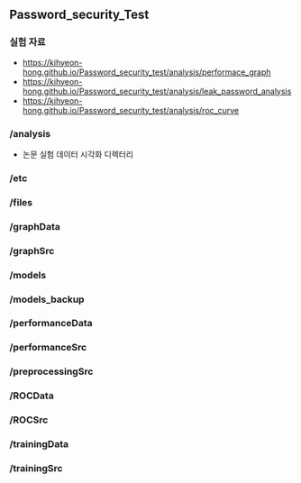 ## Password_security_Test

### 실험 자료

-   https://kihyeon-hong.github.io/Password_security_test/analysis/performace_graph
-   https://kihyeon-hong.github.io/Password_security_test/analysis/leak_password_analysis
-   https://kihyeon-hong.github.io/Password_security_test/analysis/roc_curve

### /analysis

-   논문 실험 데이터 시각화 디렉터리

### /etc

### /files

### /graphData

### /graphSrc

### /models

### /models_backup

### /performanceData

### /performanceSrc

### /preprocessingSrc

### /ROCData

### /ROCSrc

### /trainingData

### /trainingSrc
